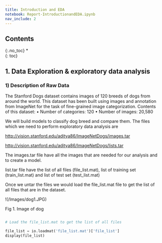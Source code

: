 ```yaml
---
title: Introduction and EDA
notebook: Report-IntroductionandEDA.ipynb
nav_include: 2
---
```


## Contents
{:.no_toc}
*  
{: toc}



## 1. Data Exploration & exploratory data analysis 

### 1) Description of Raw Data

The Stanford Dogs dataset contains images of 120 breeds of dogs from around the world. This dataset has been built using images and annotation from ImageNet for the task of fine-grained image categorization. Contents of this dataset: • Number of categories: 120 • Number of images: 20,580

We will build models to classify dog breed and compare them. The files which we need to perform exploratory data analysis are

http://vision.stanford.edu/aditya86/ImageNetDogs/images.tar

http://vision.stanford.edu/aditya86/ImageNetDogs/lists.tar

The images.tar file have all the images that are needed for our analysis and to create a model.

list.tar file have the list of all files (file_list.mat), list of training set (train_list.mat) and list of test set (test_list.mat)

Once we untar the files we would load the file_list.mat file to get the list of all files that are in the dataset.


!(/Images/dog1.JPG)

Fig 1. Image of dog


```python

# Load the file_list.mat to get the list of all files

file_list = io.loadmat('file_list.mat')['file_list']
display(file_list)

```
